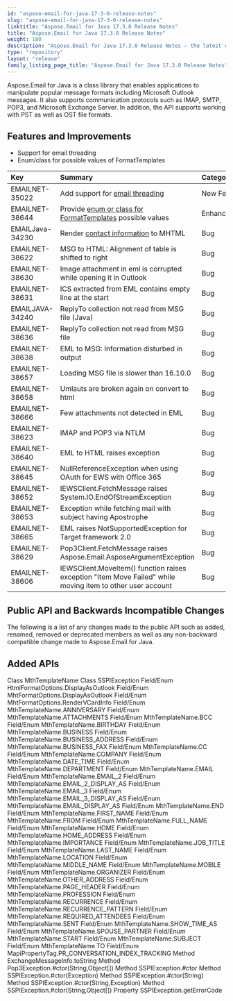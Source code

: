 ```yaml
---
id: "aspose-email-for-java-17-3-0-release-notes"
slug: "aspose-email-for-java-17-3-0-release-notes"
linktitle: "Aspose.Email for Java 17.3.0 Release Notes"
title: "Aspose.Email for Java 17.3.0 Release Notes"
weight: 100
description: "Aspose.Email for Java 17.3.0 Release Notes – the latest updates and fixes."
type: "repository"
layout: "release"
family_listing_page_title: "Aspose.Email for Java 17.3.0 Release Notes"
---
```


Aspose.Email for Java is a class library that enables applications to manipulate popular message formats including Microsoft Outlook messages. It also supports communication protocols such as IMAP, SMTP, POP3, and Microsoft Exchange Server. In addition, the API supports working with PST as well as OST file formats.
## **Features and Improvements**
- Support for email threading
- Enum/class for possible values of FormatTemplates



|**Key**|**Summary**|**Category**|
| :- | :- | :- |
|EMAILNET-35022|Add support for [email threading](https://docs.aspose.com/email/java/managing-message-files-with-aspose-email-outlook/#managingmessagefileswithaspose-email-outlook-createreplymessage)|New Feature|
|EMAILNET-38644|Provide [enum or class for FormatTemplates](https://docs.aspose.com/email/java/loading-and-saving-message/#loadingandsavingmessage-renderingcalendareventswhileconvertingtomhtml) possible values|Enhancement|
|EMAILJava-34230 |Render [contact information](https://docs.aspose.com/email/java/working-with-outlook-contacts/#workingwithoutlookcontacts-renderingcontactinformationtomhtml) to MHTML|Bug|
|EMAILNET-38622|MSG to HTML: Alignment of table is shifted to right|Bug|
|EMAILNET-38630|Image attachment in eml is corrupted while opening it in Outlook|Bug|
|EMAILNET-38631|ICS extracted from EML contains empty line at the start|Bug|
|EMAILJAVA-34240|ReplyTo collection not read from MSG file (Java)|Bug|
|EMAILNET-38636|ReplyTo collection not read from MSG file|Bug|
|EMAILNET-38638|EML to MSG: Information disturbed in output|Bug|
|EMAILNET-38657|Loading MSG file is slower than 16.10.0|Bug|
|EMAILNET-38658|Umlauts are broken again on convert to html|Bug|
|EMAILNET-38666|Few attachments not detected in EML|Bug|
|EMAILNET-38623|IMAP and POP3 via NTLM|Bug|
|EMAILNET-38640|EML to HTML raises exception|Bug|
|EMAILNET-38645|NullReferenceException when using OAuth for EWS with Office 365|Bug|
|EMAILNET-38652|IEWSClient.FetchMessage raises System.IO.EndOfStreamException|Bug|
|EMAILNET-38653|Exception while fetching mail with subject having Apostrophe|Bug|
|EMAILNET-38665|EML raises NotSupportedException for Target framework 2.0|Bug|
|EMAILNET-38629|Pop3Client.FetchMessage raises Aspose.Email.AsposeArgumentException|Bug|
|EMAILNET-38606|IEWSClient.MoveItem() function raises exception "Item Move Failed" while moving item to other user account|Bug|
## **Public API and Backwards Incompatible Changes**
The following is a list of any changes made to the public API such as added, renamed, removed or deprecated members as well as any non-backward compatible change made to Aspose.Email for Java.
## **Added APIs**
Class MthTemplateName
Class SSPIException
Field/Enum HtmlFormatOptions.DisplayAsOutlook
Field/Enum MhtFormatOptions.DisplayAsOutlook
Field/Enum MhtFormatOptions.RenderVCardInfo
Field/Enum MthTemplateName.ANNIVERSARY
Field/Enum MthTemplateName.ATTACHMENTS
Field/Enum MthTemplateName.BCC
Field/Enum MthTemplateName.BIRTHDAY
Field/Enum MthTemplateName.BUSINESS
Field/Enum MthTemplateName.BUSINESS_ADDRESS
Field/Enum MthTemplateName.BUSINESS_FAX
Field/Enum MthTemplateName.CC
Field/Enum MthTemplateName.COMPANY
Field/Enum MthTemplateName.DATE_TIME
Field/Enum MthTemplateName.DEPARTMENT
Field/Enum MthTemplateName.EMAIL
Field/Enum MthTemplateName.EMAIL_2
Field/Enum MthTemplateName.EMAIL_2_DISPLAY_AS
Field/Enum MthTemplateName.EMAIL_3
Field/Enum MthTemplateName.EMAIL_3_DISPLAY_AS
Field/Enum MthTemplateName.EMAIL_DISPLAY_AS
Field/Enum MthTemplateName.END
Field/Enum MthTemplateName.FIRST_NAME
Field/Enum MthTemplateName.FROM
Field/Enum MthTemplateName.FULL_NAME
Field/Enum MthTemplateName.HOME
Field/Enum MthTemplateName.HOME_ADDRESS
Field/Enum MthTemplateName.IMPORTANCE
Field/Enum MthTemplateName.JOB_TITLE
Field/Enum MthTemplateName.LAST_NAME
Field/Enum MthTemplateName.LOCATION
Field/Enum MthTemplateName.MIDDLE_NAME
Field/Enum MthTemplateName.MOBILE
Field/Enum MthTemplateName.ORGANIZER
Field/Enum MthTemplateName.OTHER_ADDRESS
Field/Enum MthTemplateName.PAGE_HEADER
Field/Enum MthTemplateName.PROFESSION
Field/Enum MthTemplateName.RECURRENCE
Field/Enum MthTemplateName.RECURRENCE_PATTERN
Field/Enum MthTemplateName.REQUIRED_ATTENDEES
Field/Enum MthTemplateName.SENT
Field/Enum MthTemplateName.SHOW_TIME_AS
Field/Enum MthTemplateName.SPOUSE_PARTNER
Field/Enum MthTemplateName.START
Field/Enum MthTemplateName.SUBJECT
Field/Enum MthTemplateName.TO
Field/Enum MapiPropertyTag.PR_CONVERSATION_INDEX_TRACKING
Method ExchangeMessageInfo.toString
Method Pop3Exception.#ctor(String,Object[])
Method SSPIException.#ctor
Method SSPIException.#ctor(Exception)
Method SSPIException.#ctor(String)
Method SSPIException.#ctor(String,Exception)
Method SSPIException.#ctor(String,Object[])
Property SSPIException.getErrorCode
